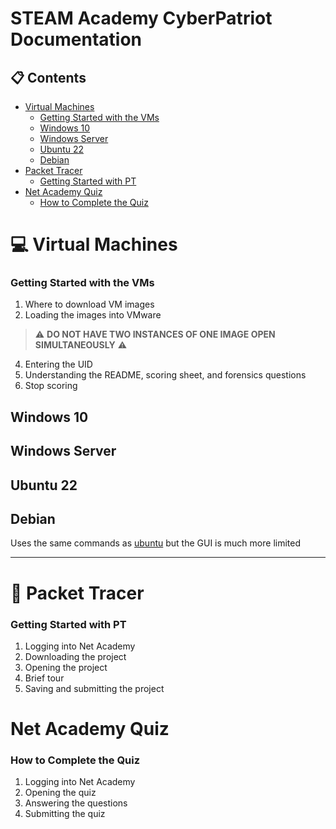 # STEAM Academy CyberPatriot Documentation

## :clipboard: Contents

- [Virtual Machines](#virtual-machines)
	- [Getting Started with the VMs](#getting-started-with-the-vms)
  - [Windows 10](#windows-10)
  - [Windows Server](#windows-server)
  - [Ubuntu 22](#ubuntu-22)
  - [Debian](#debian)
- [Packet Tracer](#packet-tracer)
	- [Getting Started with PT](#getting-started-with-pt)
- [Net Academy Quiz](#net-academy-quiz)
	- [How to Complete the Quiz](#how-to-complete-the-quiz)


# :computer: Virtual Machines

### Getting Started with the VMs

1. Where to download VM images
2. Loading the images into VMware
>:warning: **DO NOT HAVE TWO INSTANCES OF ONE IMAGE OPEN SIMULTANEOUSLY** :warning:
4. Entering the UID
5. Understanding the README, scoring sheet, and forensics questions
6. Stop scoring

## Windows 10

## Windows Server

## Ubuntu 22

## Debian

Uses the same commands as [ubuntu](#ubuntu-22) but the GUI is much more limited

---

# :satellite: Packet Tracer

### Getting Started with PT

1. Logging into Net Academy
2. Downloading the project
3. Opening the project
4. Brief tour
5. Saving and submitting the project

# Net Academy Quiz

### How to Complete the Quiz

1. Logging into Net Academy
2. Opening the quiz
3. Answering the questions
4. Submitting the quiz

